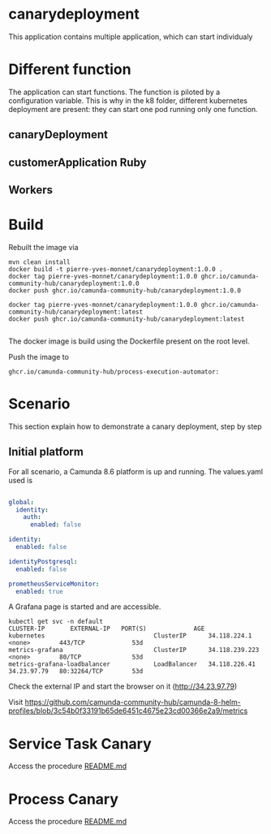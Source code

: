 # canarydeployment

This application contains multiple application, which can start individualy

# Different function 
The application can start functions. The function is piloted by a configuration variable.
This is why in the k8 folder, different kubernetes deployment are present: they can start one pod running only one function.

## canaryDeployment

## customerApplication Ruby

## Workers

# Build

Rebuilt the image via
````
mvn clean install
docker build -t pierre-yves-monnet/canarydeployment:1.0.0 .
docker tag pierre-yves-monnet/canarydeployment:1.0.0 ghcr.io/camunda-community-hub/canarydeployment:1.0.0
docker push ghcr.io/camunda-community-hub/canarydeployment:1.0.0

docker tag pierre-yves-monnet/canarydeployment:1.0.0 ghcr.io/camunda-community-hub/canarydeployment:latest
docker push ghcr.io/camunda-community-hub/canarydeployment:latest


````

The docker image is build using the Dockerfile present on the root level.


Push the image to
```
ghcr.io/camunda-community-hub/process-execution-automator:
```


# Scenario
This section explain how to demonstrate a canary deployment, step by step

## Initial platform
For all scenario, a Camunda 8.6 platform is up and running. The values.yaml used is
```yaml

global:
  identity:
    auth:
      enabled: false

identity:
  enabled: false

identityPostgresql:
  enabled: false

prometheusServiceMonitor:
  enabled: true
```

A Grafana page is started and are accessible.
```shell
kubectl get svc -n default
CLUSTER-IP       EXTERNAL-IP   PORT(S)             AGE
kubernetes                              ClusterIP      34.118.224.1     <none>        443/TCP             53d
metrics-grafana                         ClusterIP      34.118.239.223   <none>        80/TCP              53d
metrics-grafana-loadbalancer            LoadBalancer   34.118.226.41    34.23.97.79   80:32264/TCP        53d
```

Check the external IP and start the browser on it (http://34.23.97.79)

Visit https://github.com/camunda-community-hub/camunda-8-helm-profiles/blob/3c54b0f33191b65de6451c4675e23cd00366e2a9/metrics

# Service Task Canary
Access the procedure
[README.md](doc/CanaryServiceTask/README.md)

# Process Canary
Access the procedure
[README.md](doc/CanaryProcess/README.md)
